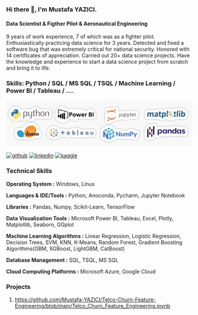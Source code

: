### Hi there 👋, I'm Mustafa YAZICI.

#### Data Scientist & Figther Pilot & Aeronautical Engineering

9 years of work experience, 7 of which was as a fighter pilot. Enthusiastically practicing data science for 3 years. Detected and fixed a software bug that was extremely critical for national security. Honored with 14 certificates of appreciation. Carried out 20+ data science projects. Have the knowledge and experience to start a data science project from scratch and bring it to life.

### Skills: Python / SQL / MS SQL / TSQL / Machine Learning / Power BI / Tableau / ....
![Data Scientist & Figther Pilot & Aeronautical Engineering](https://github.com/Mustafa-YAZICI/Mustafa-YAZICI/blob/main/skills.jpg)



[<img src='https://cdn.jsdelivr.net/npm/simple-icons@3.0.1/icons/github.svg' alt='github' height='40'>](https://github.com/Mustafa-YAZICI)  [<img src='https://cdn.jsdelivr.net/npm/simple-icons@3.0.1/icons/linkedin.svg' alt='linkedin' height='40'>](https://www.linkedin.com/in/myzc/)  [<img src='https://cdn.jsdelivr.net/npm/simple-icons@3.0.1/icons/kaggle.svg' alt='kaggle' height='40'>](https://www.kaggle.com/mustafayazici)  


### Technical Skills

**Operating System :** Windows, Linux

**Languages & IDE/Tools :** Python, Anoconda, Pycharm, Jupyter Notebook

**Libraries :** Pandas, Numpy, Scikit-Learn, TensorFlow

**Data Visualization Tools :** Microsoft Power BI, Tableau, Excel, Plotly, Matplotlib, Seaborn, GGplot

**Machine Learning Algorithms :** Linear Regression, Logistic Regression, Decision Trees, SVM, KNN, K-Means, Random Forest, Gradient Boosting Algorithms(GBM, XGBoost, LightGBM, CatBoost)

**Database Management :** SQL, TSQL, MS SQL

**Cloud Computing Platforms :** Microsoft Azure, Google Cloud


### Projects
1. https://github.com/Mustafa-YAZICI/Telco-Churn-Feature-Engineering/blob/main/Telco_Churn_Feature_Engineering.ipynb












